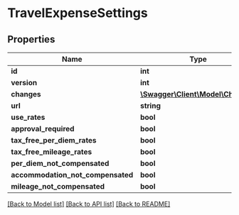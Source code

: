# TravelExpenseSettings

## Properties
Name | Type | Description | Notes
------------ | ------------- | ------------- | -------------
**id** | **int** |  | [optional] 
**version** | **int** |  | [optional] 
**changes** | [**\Swagger\Client\Model\Change[]**](Change.md) |  | [optional] 
**url** | **string** |  | [optional] 
**use_rates** | **bool** |  | [optional] 
**approval_required** | **bool** |  | [optional] 
**tax_free_per_diem_rates** | **bool** |  | [optional] 
**tax_free_mileage_rates** | **bool** |  | [optional] 
**per_diem_not_compensated** | **bool** |  | [optional] 
**accommodation_not_compensated** | **bool** |  | [optional] 
**mileage_not_compensated** | **bool** |  | [optional] 

[[Back to Model list]](../../README.md#documentation-for-models) [[Back to API list]](../../README.md#documentation-for-api-endpoints) [[Back to README]](../../README.md)

